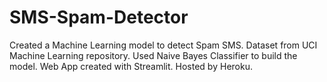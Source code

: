 # SMS-Spam-Detector
Created a Machine Learning model to detect Spam SMS.
Dataset from UCI Machine Learning repository.
Used Naive Bayes Classifier to build the model.
Web App created with Streamlit.
Hosted by Heroku.
